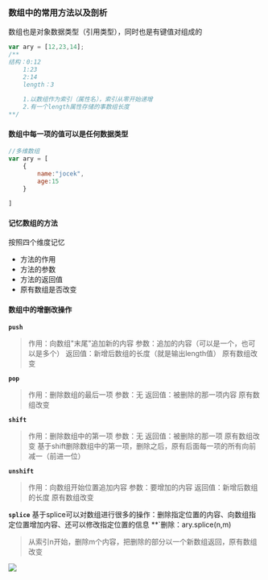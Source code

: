 ### 数组中的常用方法以及剖析

数组也是对象数据类型（引用类型），同时也是有键值对组成的

 ```javascript
 var ary = [12,23,14];
 /**
 结构：0:12
   	 1:23
 	 2:14
 	 length：3
 	 
 	 1.以数组作为索引（属性名），索引从零开始递增
 	 2.有一个length属性存储的事数组长度
 **/
 ```
#### 数组中每一项的值可以是任何数据类型

```javascript
//多维数组
var ary = [
    {
        name:"jocek",
        age:15
    }
    
]
```

#### 记忆数组的方法

按照四个维度记忆

- 方法的作用
- 方法的参数
- 方法的返回值
- 原有数组是否改变

#### 数组中的增删改操作

**`push`**
> 作用：向数组"末尾"追加新的内容
> 参数：追加的内容（可以是一个，也可以是多个）
> 返回值：新增后数组的长度（就是输出length值）
> 原有数组改变

**`pop`**
> 作用：删除数组的最后一项 
> 参数：无
> 返回值：被删除的那一项内容
> 原有数组改变

**`shift`**
> 作用：删除数组中的第一项
> 参数：无
> 返回值：被删除的那一项
> 原有数组改变
 基于shift删除数组中的第一项，删除之后，原有后面每一项的所有向前减一（前进一位）

**`unshift`**
> 作用：向数组开始位置追加内容
> 参数：要增加的内容
> 返回值：新增后数组的长度
> 原有数组改变

**`splice`**
基于splice可以对数组进行很多的操作：删除指定位置的内容、向数组指定位置增加内容、还可以修改指定位置的信息
**`删除：ary.splice(n,m)
> 从索引n开始，删除m个内容，把删除的部分以一个新数组返回，原有数组改变

![](D:\WEB全栈笔记\img\1564793759178.png)

> 
> 
> 
> 
> 
> 
> 
> 
> 
> 
> 
> 
> 
> 
> 
> 
> 
> 
> 
> 